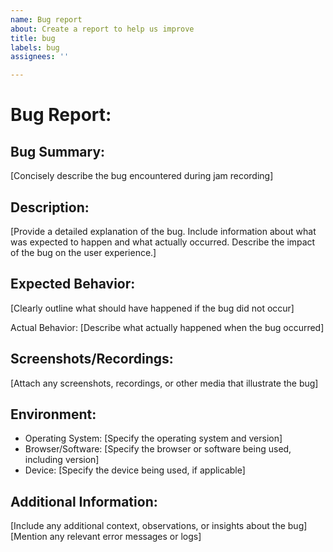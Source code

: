 ```yaml
---
name: Bug report
about: Create a report to help us improve
title: bug
labels: bug
assignees: ''

---
```


# Bug Report:

## Bug Summary:
[Concisely describe the bug encountered during jam recording]

## Description:
[Provide a detailed explanation of the bug. Include information about what was expected to happen and what actually occurred. Describe the impact of the bug on the user experience.]

## Expected Behavior:
[Clearly outline what should have happened if the bug did not occur]

Actual Behavior:
[Describe what actually happened when the bug occurred]

## Screenshots/Recordings:
[Attach any screenshots, recordings, or other media that illustrate the bug]

## Environment:
* Operating System: [Specify the operating system and version]
* Browser/Software: [Specify the browser or software being used, including version]
* Device: [Specify the device being used, if applicable]

## Additional Information:
[Include any additional context, observations, or insights about the bug]
[Mention any relevant error messages or logs]
